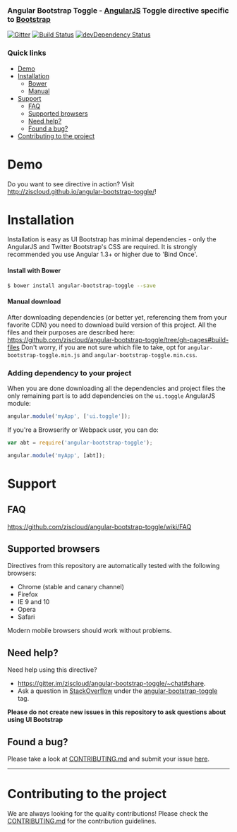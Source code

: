 ### Angular Bootstrap Toggle - [AngularJS](http://angularjs.org/) Toggle directive specific to [Bootstrap](http://getbootstrap.com)

[![Gitter](https://badges.gitter.im/Join%20Chat.svg)](https://gitter.im/ziscloud/angular-bootstrap-toggle?utm_source=badge&utm_medium=badge&utm_campaign=pr-badge&utm_content=badge)
[![Build Status](https://secure.travis-ci.org/ziscloud/angular-bootstrap-toggle.svg)](http://travis-ci.org/ziscloud/angular-bootstrap-toggle)
[![devDependency Status](https://david-dm.org/ziscloud/angular-bootstrap-toggle/dev-status.svg?branch=master)](https://david-dm.org/ziscloud/angular-bootstrap-toggle#info=devDependencies)

### Quick links
- [Demo](#demo)
- [Installation](#installation)
    - [Bower](#install-with-bower)
    - [Manual](#manual-download)
- [Support](#support)
    - [FAQ](#faq)
    - [Supported browsers](#supported-browsers)
    - [Need help?](#need-help)
    - [Found a bug?](#found-a-bug)
- [Contributing to the project](#contributing-to-the-project)

# Demo

Do you want to see directive in action? Visit http://ziscloud.github.io/angular-bootstrap-toggle/!

# Installation

Installation is easy as UI Bootstrap has minimal dependencies - only the AngularJS and Twitter Bootstrap's CSS are required.
It is strongly recommended you use Angular 1.3+ or higher due to 'Bind Once'. 

#### Install with Bower
```sh
$ bower install angular-bootstrap-toggle --save
```

#### Manual download

After downloading dependencies (or better yet, referencing them from your favorite CDN) you need to download build version of this project. 
All the files and their purposes are described here:
https://github.com/ziscloud/angular-bootstrap-toggle/tree/gh-pages#build-files
Don't worry, if you are not sure which file to take, opt for `angular-bootstrap-toggle.min.js` and `angular-bootstrap-toggle.min.css`.

### Adding dependency to your project

When you are done downloading all the dependencies and project files the only remaining part is to add dependencies on the `ui.toggle` AngularJS module:

```js
angular.module('myApp', ['ui.toggle']);
```

If you're a Browserify or Webpack user, you can do:

```js
var abt = require('angular-bootstrap-toggle');

angular.module('myApp', [abt]);
```

# Support

## FAQ

https://github.com/ziscloud/angular-bootstrap-toggle/wiki/FAQ

## Supported browsers

Directives from this repository are automatically tested with the following browsers:
* Chrome (stable and canary channel)
* Firefox
* IE 9 and 10
* Opera
* Safari

Modern mobile browsers should work without problems.


## Need help?
Need help using this directive?

* https://gitter.im/ziscloud/angular-bootstrap-toggle/~chat#share.
* Ask a question in [StackOverflow](http://stackoverflow.com/) under the [angular-bootstrap-toggle](http://stackoverflow.com/questions/tagged/angular-bootstrap-toggle) tag.

**Please do not create new issues in this repository to ask questions about using UI Bootstrap**

## Found a bug?
Please take a look at [CONTRIBUTING.md](CONTRIBUTING.md#you-think-you've-found-a-bug) and submit your issue [here](https://github.com/ziscloud/angular-bootstrap-toggle/issues/new).


----


# Contributing to the project

We are always looking for the quality contributions! Please check the [CONTRIBUTING.md](CONTRIBUTING.md) for the contribution guidelines.
